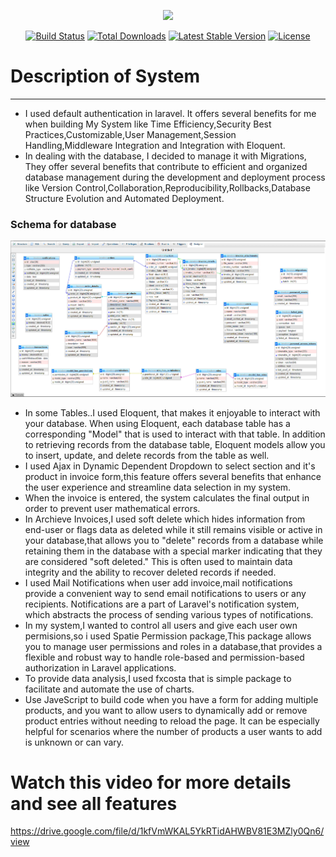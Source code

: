 <p align="center"><a href="https://laravel.com" target="_blank"><img src="https://raw.githubusercontent.com/laravel/art/master/logo-lockup/5%20SVG/2%20CMYK/1%20Full%20Color/laravel-logolockup-cmyk-red.svg" width="400"></a></p>

<p align="center">
<a href="https://travis-ci.org/laravel/framework"><img src="https://travis-ci.org/laravel/framework.svg" alt="Build Status"></a>
<a href="https://packagist.org/packages/laravel/framework"><img src="https://img.shields.io/packagist/dt/laravel/framework" alt="Total Downloads"></a>
<a href="https://packagist.org/packages/laravel/framework"><img src="https://img.shields.io/packagist/v/laravel/framework" alt="Latest Stable Version"></a>
<a href="https://packagist.org/packages/laravel/framework"><img src="https://img.shields.io/packagist/l/laravel/framework" alt="License"></a>
</p>

# Description of System
***************************************************************************************************
* I used default authentication in laravel. It offers several benefits for me when building My System like Time Efficiency,Security Best Practices,Customizable,User Management,Session Handling,Middleware Integration and Integration with Eloquent.
* In dealing with the database, I decided to manage it with Migrations, They offer several benefits that contribute to efficient and organized database management during the development and deployment process like Version Control,Collaboration,Reproducibility,Rollbacks,Database Structure Evolution and Automated Deployment.
### Schema for database
![Schema Image](https://github.com/Abdelrahmanm22/InvoiceSystem/blob/main/database.png)

* In some Tables..I used Eloquent, that makes it enjoyable to interact with your database. When using Eloquent, each database table has a corresponding "Model" that is used to interact with that table. In addition to retrieving records from the database table, Eloquent models allow you to insert, update, and delete records from the table as well.
* I used Ajax in Dynamic Dependent Dropdown to select section and it's product in invoice form,this feature offers several benefits that enhance the user experience and streamline data selection in my system.
* When the invoice is entered, the system calculates the final output in order to prevent user mathematical errors.
* In Archieve Invoices,I used soft delete which hides information from end-user or flags data as deleted while it still remains visible or active in your database,that allows you to "delete" records from a database while retaining them in the database with a special marker indicating that they are considered "soft deleted." This is often used to maintain data integrity and the ability to recover deleted records if needed.
* I used Mail Notifications when user add invoice,mail notifications provide a convenient way to send email notifications to users or any recipients. Notifications are a part of Laravel's notification system, which abstracts the process of sending various types of notifications.
* In my system,I wanted to control all users and give each user own permisions,so i used Spatie Permission package,This package allows you to manage user permissions and roles in a database,that provides a flexible and robust way to handle role-based and permission-based authorization in Laravel applications.
* To provide data analysis,I used fxcosta that is simple package to facilitate and automate the use of charts.
* Use JaveScript to build code when you have a form for adding multiple products, and you want to allow users to dynamically add or remove product entries without needing to reload the page. It can be especially helpful for scenarios where the number of products a user wants to add is unknown or can vary.

# Watch this video for more details and see all features

https://drive.google.com/file/d/1kfVmWKAL5YkRTidAHWBV81E3MZly0Qn6/view

